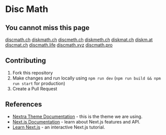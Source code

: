 # Disc Math

## You cannot miss this page
[discmath.ch](discmath.ch)
[diskmath.ch](diskmath.ch)
[discmeth.ch](discmeth.ch)
[diskmeth.ch](diskmeth.ch)
[diskmat.ch](diskmat.ch)
[diskm.at](diskm.at)
[discmat.ch](discmat.ch)
[discmath.life](discmath.life)
[discmath.xyz](discmath.xyz)
[discmath.pro](discmath.pro)



## Contributing
1. Fork this repository
2. Make changes and run locally using `npm run dev` (`npm run build && npm run start` for production)
3. Create a Pull Request

## References

- [Nextra Theme Documentation](https://nextra.site/) - this is the theme we are using.
- [Next.js Documentation](https://nextjs.org/docs) - learn about Next.js features and API.
- [Learn Next.js](https://nextjs.org/learn) - an interactive Next.js tutorial.

